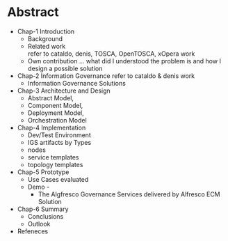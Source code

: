 # Abstract 
- Chap-1 Introduction
	- Background
	- Related work  
		refer to cataldo, denis, TOSCA, OpenTOSCA, xOpera work 
	- Own contribution ... what did I understood the problem is and how I design a possible solution  
- Chap-2 Information Governance 
    refer to cataldo & denis work  
	- Information Governance Solutions
- Chap-3 Architecture and Design 
	- Abstract Model, 
	- Component Model, 
	- Deployment Model, 
	- Orchestration Model  
- Chap-4 Implementation
	- Dev/Test Environment
	- IGS artifacts  by Types
 	- nodes
  	- service templates
  	- topology templates
- Chap-5 Prototype 
	- Use Cases evaluated  
	- Demo -
 		- The Algfresco Governance Services delivered by Alfresco ECM Solution 
- Chap-6 Summary 
	- Conclusions 
	- Outlook 
- Refeneces 
